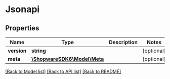 # Jsonapi

## Properties
Name | Type | Description | Notes
------------ | ------------- | ------------- | -------------
**version** | **string** |  | [optional] 
**meta** | [**\ShopwareSDK6\Model\Meta**](Meta.md) |  | [optional] 

[[Back to Model list]](../../README.md#documentation-for-models) [[Back to API list]](../../README.md#documentation-for-api-endpoints) [[Back to README]](../../README.md)

